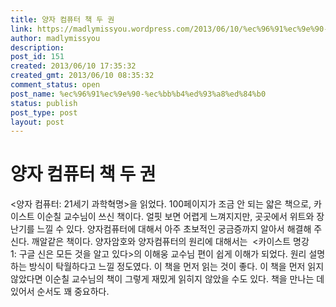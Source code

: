 ```yaml
---
title: 양자 컴퓨터 책 두 권
link: https://madlymissyou.wordpress.com/2013/06/10/%ec%96%91%ec%9e%90-%ec%bb%b4%ed%93%a8%ed%84%b0/
author: madlymissyou
description: 
post_id: 151
created: 2013/06/10 17:35:32
created_gmt: 2013/06/10 08:35:32
comment_status: open
post_name: %ec%96%91%ec%9e%90-%ec%bb%b4%ed%93%a8%ed%84%b0
status: publish
post_type: post
layout: post
---
```


# 양자 컴퓨터 책 두 권

<양자 컴퓨터: 21세기 과학혁명>을 읽었다. 100페이지가 조금 안 되는 얇은 책으로, 카이스트 이순칠 교수님이 쓰신 책이다. 얼핏 보면 어렵게 느껴지지만, 곳곳에서 위트와 장난기를 느낄 수 있다. 양자컴퓨터에 대해서 아주 초보적인 궁금증까지 알아서 해결해 주신다. 깨알같은 책이다. 양자암호와 양자컴퓨터의 원리에 대해서는  <카이스트 명강 1: 구글 신은 모든 것을 알고 있다>의 이해웅 교수님 편이 쉽게 이해가 되었다. 원리 설명하는 방식이 탁월하다고 느낄 정도였다. 이 책을 먼저 읽는 것이 좋다. 이 책을 먼저 읽지 않았다면 이순칠 교수님의 책이 그렇게 재밌게 읽히지 않았을 수도 있다. 책을 만나는 데 있어서 순서도 꽤 중요하다.